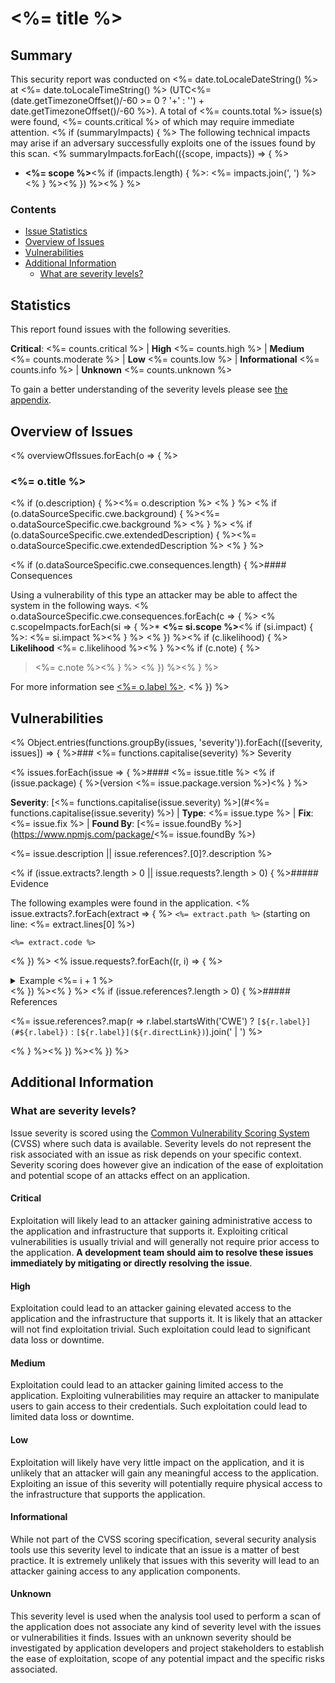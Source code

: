# <%= title %>

## Summary

This security report was conducted on <%= date.toLocaleDateString() %> at <%= date.toLocaleTimeString() %> (UTC<%= (date.getTimezoneOffset()/-60 >= 0 ? '+' : '') + date.getTimezoneOffset()/-60 %>).
A total of <%= counts.total %> issue(s) were found, <%= counts.critical %> of which may require immediate attention.
<% if (summaryImpacts) { %>
The following technical impacts may arise if an adversary successfully exploits one of the issues found by this scan.
<% summaryImpacts.forEach(({scope, impacts}) => { %>
* **<%= scope %>**<% if (impacts.length) { %>: <%= impacts.join(', ') %><% } %><% }) %><% } %>

### Contents

* [Issue Statistics](#statistics)
* [Overview of Issues](#overview-of-issues)
* [Vulnerabilities](#vulnerabilities)
* [Additional Information](#additional-information)
  * [What are severity levels?](#what-are-severity-levels)

## Statistics

This report found issues with the following severities.

**Critical**: <%= counts.critical %> | **High** <%= counts.high %> | **Medium** <%= counts.moderate %> | **Low** <%= counts.low %> | **Informational** <%= counts.info %> | **Unknown** <%= counts.unknown %>

To gain a better understanding of the severity levels please see [the appendix](#what-are-severity-levels).

## Overview of Issues
<% overviewOfIssues.forEach(o => { %>
<a id="<%= o.label %>"></a>
### <%= o.title %>

<% if (o.description) { %><%= o.description %>
<% } %>
<% if (o.dataSourceSpecific.cwe.background) { %><%= o.dataSourceSpecific.cwe.background %>
<% } %>
<% if (o.dataSourceSpecific.cwe.extendedDescription) { %><%= o.dataSourceSpecific.cwe.extendedDescription %>
<% } %>

<% if (o.dataSourceSpecific.cwe.consequences.length) { %>#### Consequences

Using a vulnerability of this type an attacker may be able to affect the system in the following ways. 
<% o.dataSourceSpecific.cwe.consequences.forEach(c => { %>
<% c.scopeImpacts.forEach(si => { %>* **<%= si.scope %>**<% if (si.impact) { %>: <%= si.impact %><% } %>
<% }) %><% if (c.likelihood) { %> 
**Likelihood** <%= c.likelihood %><% } %><% if (c.note) { %>
> <%= c.note %><% } %>
<% }) %><% } %>

For more information see [<%= o.label %>](<%= o.directLink %>).
<% }) %>

## Vulnerabilities

<% Object.entries(functions.groupBy(issues, 'severity')).forEach(([severity, issues]) => { %>### <%= functions.capitalise(severity) %> Severity

<% issues.forEach(issue => { %>#### <%= issue.title %> <% if (issue.package) { %>(version <%= issue.package.version %>)<% } %>

**Severity**: [<%= functions.capitalise(issue.severity) %>](#<%= functions.capitalise(issue.severity) %>) | **Type**: <%= issue.type %> | **Fix**: <%= issue.fix %> | **Found By**: [<%= issue.foundBy %>](https://www.npmjs.com/package/<%= issue.foundBy %>)

<%= issue.description || issue.references?.[0]?.description %>

<% if (issue.extracts?.length > 0 || issue.requests?.length > 0) { %>##### Evidence

The following examples were found in the application.
<% issue.extracts?.forEach(extract => { %>
`<%= extract.path %>` (starting on line: <%= extract.lines[0] %>)
```<%= extract.language %>
<%= extract.code %>
```
<% }) %>
<% issue.requests?.forEach((r, i) => { %>
<details><summary>Example <%= i + 1 %></summary>

* **Request**
    * **Target**: `<%= r.request.target %>`
    * **Method**: `<%= r.request.method %>`
    * **Headers**:
      ```json
<%= JSON.stringify(r.request.headers, null, 2).split('\n').map(l => `      ${l}`).join('\n') %>
      ```<% if (r.request.body) { %>
    * **Body**:
      ```json
<%= JSON.stringify(r.request.body, null, 2).split('\n').map(l => `      ${l}`).join('\n') %>
      ```<% } %>
    * **Curl**:
      ```shell
      curl -o - -i \
        -X <%= r.request.method %> \<% if (r.request.body) { %>
        --data '<%= r.request.body %>' \<% } %><% if (r.request.headers) { %>
        <%= Object.entries(r.request.headers).filter(([name, value]) => name !== 'content-length').map(([name, value]) => `-H "${name}: ${value}" \\`).join('\n        ') %><% } %>
        "<%= r.request.target %>"
      ```
* **Response**
    * **Status Code**: `<%= r.response.statusCode %>`
    * **Headers**:
      ```json
<%= JSON.stringify(r.response.headers, null, 2).split('\n').map(l => `      ${l}`).join('\n') %>
      ```
<% if (r.response.body) { %>    * **Body**:
      ```<%= r.response.body.indexOf('<!doctype html>') !== -1 ? 'html' : 'json' %>
<%= r.response.body?.split('\n').map(l => `      ${l}`).join('\n') %>
      ```<% } %>

</details>
<% }) %><% } %>
<% if (issue.references?.length > 0) { %>##### References

<%= issue.references?.map(r => r.label.startsWith('CWE') ? `[${r.label}](#${r.label})` : `[${r.label}](${r.directLink})`).join(' | ') %>

<% } %><% }) %><% }) %>

## Additional Information

### What are severity levels?

Issue severity is scored using the [Common Vulnerability Scoring System](https://www.first.org/cvss/) (CVSS) where
such data is available. Severity levels do not represent the risk associated with an issue as risk depends on your
specific context. Severity scoring does however give an indication of the ease of exploitation and potential scope of an
attacks effect on an application.

#### Critical

Exploitation will likely lead to an attacker gaining administrative access to the application and infrastructure that
supports it. Exploiting critical vulnerabilities is usually trivial and will generally not require prior access to the
application. **A development team should aim to resolve these issues immediately by mitigating or directly resolving the
issue**.

#### High

Exploitation could lead to an attacker gaining elevated access to the application and the infrastructure that supports
it. It is likely that an attacker will not find exploitation trivial. Such exploitation could lead to significant data
loss or downtime.

#### Medium

Exploitation could lead to an attacker gaining limited access to the application. Exploiting vulnerabilities may require
an attacker to manipulate users to gain access to their credentials. Such exploitation could lead to limited data loss
or downtime.

#### Low

Exploitation will likely have very little impact on the application, and it is unlikely that an attacker will gain any
meaningful access to the application. Exploiting an issue of this severity will potentially require physical access to
the infrastructure that supports the application.

#### Informational

While not part of the CVSS scoring specification, several security analysis tools use this severity level to indicate
that an issue is a matter of best practice. It is extremely unlikely that issues with this severity will lead to an
attacker gaining access to any application components.

#### Unknown

This severity level is used when the analysis tool used to perform a scan of the application does not associate any kind
of severity level with the issues or vulnerabilities it finds. Issues with an unknown severity should be investigated by
application developers and project stakeholders to establish the ease of exploitation, scope of any potential impact and
the specific risks associated.

